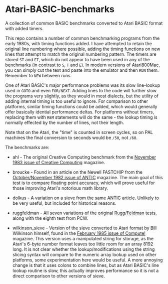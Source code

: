# Atari-BASIC-benchmarks
A collection of common BASIC benchmarks converted to Atari BASIC format with added timers.

This repo contains a number of common benchmarking programs from the early 1980s, with timing functions added. I have attempted to retain the original line numbering where possible, adding the timing functions on new lines that attempt to match the original numbering pattern. The timers are stored `ST` and `ET`, which do not appear to have been used in any of the benchmarks (in contrast to `S`, `T` and `E`). In modern versions of Atari800Mac, you can simply cut the text and paste into the emulator and then `RUN` them. Remember to `NEW` between runs.

One of Atari BASIC's major performance problems was its slow line-lookup used in `GOTO` and even `FOR/NEXT`. Adding lines to the code will further slow the programs very slightly, as they would in most dialects, but the utility of adding internal timing is too useful to ignore. For comparison to other platforms, similar timing functions could be added, which would generally offer basically idential performance deltas. For platforms without timers, replacing them with `REM` statements will do the same - the lookup timing is normally effected by the number of lines, not their length.

Note that on the Atari, the "time" is counted in screen cycles, so on PAL machines the final conversion to seconds would be `/50`, not `/60`.

The benchmarks are:

- ahl - The original Creative Computing benchmark from the [November 1983 issue of Creative Computing](https://archive.org/details/creativecomputing-1983-11/page/n269/mode/2up) magazine.

- broucke - Found in an article on the Newell FASTCHIP from the [October/November 1982 issue of ANTIC](https://archive.org/details/1982-10-anticmagazine/page/n15/mode/2up) magazine. The main goal of this test is to compare floating point accuracy, which will prove useful for those improving Atari's notorious math library.

- dolkus - A variation on a sieve from the same ANTIC article. Unlikely to be very useful, but included for historical reasons.

- ruggfeldman - All seven variations of the original [Rugg/Feldman](https://en.wikipedia.org/wiki/Rugg/Feldman_benchmarks) tests, along with the eighth test from PCW.

- wilkinson_sieve - Version of the sieve converted to Atari format by Bill Wilkinson himself, found in the [February 1985 issue of Compute!](https://archive.org/details/1985-02-compute-magazine/page/n139/mode/2up) magazine. This version uses a manipulated string for storage, as the Atari's 6-byte number format leaves too little room for an array 8192 long. It is not clear whether the lookup/modifications using the string slicing syntax will compare to the numeric array lookup used on other platforms, some experimentation here would be useful. A more annoying change is that it uses colons to combine lines, but as Atari BASIC's line lookup routine is slow, this actually improves performance so it is not a direct comparison to other versions of sieve.

